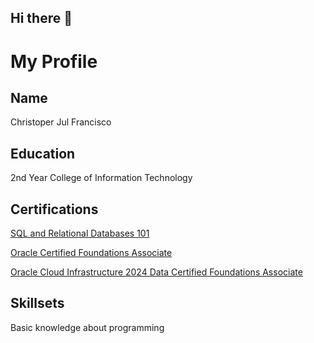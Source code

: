 ## Hi there 👋

<!--
**Christoper18/Christoper18** is a ✨ _special_ ✨ repository because its `README.md` (this file) appears on your GitHub profile.

Here are some ideas to get you started:

- 🔭 I’m currently working on ...
- 🌱 I’m currently learning ...
- 👯 I’m looking to collaborate on ...
- 🤔 I’m looking for help with ...
- 💬 Ask me about ...
- 📫 How to reach me: ...
- 😄 Pronouns: ...
- ⚡ Fun fact: ...
-->

# My Profile
## Name
Christoper Jul Francisco

## Education
2nd Year College of Information Technology

## Certifications
[SQL and Relational Databases 101](https://courses.cognitiveclass.ai/certificates/a20c4569e3f84048b6a064be8c8abcc4)

[Oracle Certified Foundations Associate](https://catalogeducation.oracle.com/ords/certview/sharebadgeid=24049A77ED790A7E4D9121B5B4F4ED9B2BB2455FEB5A57FF60EFD139BC1BE22F&fbclid=IwY2xjawGwCZleHRuA2FlbQIxMQABHScA6SSxOHyJn8b4kHJWXX9huXBTNTSiiaqgIkdHv_WftLXmwPFdIUseTA_aem_YmN_EQXcp-AlIg5V4WncXg)

[Oracle Cloud Infrastructure 2024 Data Certified Foundations Associate](https://catalogeducation.oracle.com/ords/certview/sharebadgeid=24049A77ED790A7E4D9121B5B4F4ED9B349C64C902777A556D5AE3B4FEED19CA&fbclid=IwY2xjawG-vJdleHRuA2FlbQIxMQABHekm7YMRRLT1-s7qJH7EuRDdDuuPMpDErHi2bzUf2Iw_BryzdqCkXFe7g_aem__Io6fVwZg8Qfhd2LJzZpTg)

## Skillsets
Basic knowledge about programming
